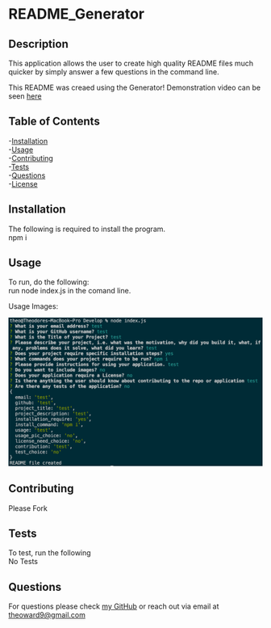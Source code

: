 # README_Generator
## Description

This application allows the user to create high quality README files much quicker by simply answer a few questions in the command line.

This README was creaed using the Generator!
Demonstration video can be seen [here](https://drive.google.com/drive/folders/1jxFxrQD0H1cNINUSgagfOIQgOoV6yU8c?usp=sharing)
## Table of Contents

-[Installation](#installation)  
-[Usage](#usage)  
-[Contributing](#contributing)  
-[Tests](#tests)  
-[Questions](#questions)  
-[License](#license)  

## Installation

The following is required to install the program.  
npm i

## Usage
To run, do the following:   
run node index.js in the comand line.

Usage Images:

![alt text](/Develop/assets/Inputs_Screenshot.png)  


## Contributing

Please Fork

## Tests

To test, run the following  
No Tests

## Questions

For questions please check [my GitHub](https://github.com/Tward9)
or reach out via email at <theoward9@gmail.com>

